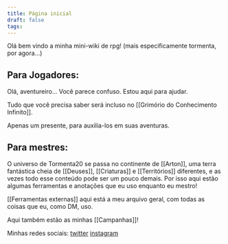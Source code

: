```yaml
---
title: Página inicial
draft: false
tags:
---
```

Olá bem vindo a minha mini-wiki de rpg! (mais especificamente tormenta, por agora...)
## Para Jogadores:

Olá, aventureiro... Você parece confuso. Estou aqui para ajudar. 

Tudo que você precisa saber será incluso no [[Grimório do Conhecimento Infinito]].

Apenas um presente, para auxilia-los em suas aventuras.
## Para mestres:

O universo de Tormenta20 se passa no continente de [[Arton]], uma terra fantástica cheia de [[Deuses]], [[Criaturas]] e [[Territórios]] diferentes, e as vezes todo esse conteúdo pode ser um pouco demais. Por isso aqui estão algumas ferramentas e anotações que eu uso enquanto eu mestro!

[[Ferramentas externas]] aqui está a meu arquivo geral, com todas as coisas que eu, como DM, uso.

Aqui também estão as minhas [[Campanhas]]!



Minhas redes sociais:
[twitter](https://twitter.com/Vermillion_222)
[instagram](https://www.instagram.com/ddekaw/) 